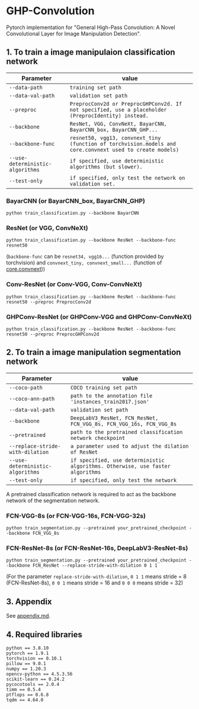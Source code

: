 # GHP-Convolution
Pytorch implementation for "General High-Pass Convolution: A Novel Convolutional Layer for Image Manipulation Detection".

## 1. To train a image manipulaion classification network
| Parameter                        | value                                                                              |
| -------------------------------- | ---------------------------------------------------------------------------------- |
| `--data-path`                    | `training set path`                                                                |
| `--data-val-path`                | `validation set path`                                                              |
| `--preproc`                      | `PreprocConv2d or PreprocGHPConv2d. If not specified, use a placeholder (PreprocIdentity) instead.`  |
| `--backbone`                     | `ResNet, VGG, ConvNeXt, BayarCNN, BayarCNN_box, BayarCNN_GHP...`                   |
| `--backbone-func`                | `resnet50, vgg13, convnext_tiny (function of torchvision.models and core.convnext used to create models)` |
| `--use-deterministic-algorithms` | `if specified, use deterministic algorithms (but slower).`                         |
| `--test-only`                    | `if specified, only test the network on validation set.`                           |
### BayarCNN (or BayarCNN_box, BayarCNN_GHP)
```
python train_classification.py --backbone BayarCNN
```
### ResNet (or VGG, ConvNeXt)
```
python train_classification.py --backbone ResNet --backbone-func resnet50
```
(`backbone-func` can be `resnet34, vgg16...` (function provided by torchvision) and `convnext_tiny, convnext_small...` (function of [core.convnext](core/convnext.py)))
### Conv-ResNet (or Conv-VGG, Conv-ConvNeXt)
```
python train_classification.py --backbone ResNet --backbone-func resnet50 --preproc PreprocConv2d
```
### GHPConv-ResNet (or GHPConv-VGG and GHPConv-ConvNeXt)
```
python train_classification.py --backbone ResNet --backbone-func resnet50 --preproc PreprocGHPConv2d
```

## 2. To train a image manipulation segmentation network
| Parameter                        | value                                                                              |
| -------------------------------- | ---------------------------------------------------------------------------------- |
| `--coco-path`                    | `COCO training set path`                                                           |
| `--coco-ann-path`                | `path to the annotation file 'instances_train2017.json'`                           |
| `--data-val-path`                | `validation set path`                                                              |
| `--backbone`                     | `DeepLabV3_ResNet, FCN_ResNet, FCN_VGG_8s, FCN_VGG_16s, FCN_VGG_8s`                |
| `--pretrained`                   | `path to the pretrained classification network checkpoint`                         |
| `--replace-stride-with-dilation` | `a parameter used to adjust the dilation of ResNet`                                |
| `--use-deterministic-algorithms` | `if specified, use deterministic algorithms. Otherwise, use faster algorithms`     |
| `--test-only`                    | `if specified, only test the network`                                              |

A pretrained classification network is required to act as the backbone network of the segmentation network.
### FCN-VGG-8s (or FCN-VGG-16s, FCN-VGG-32s)
```
python train_segmentation.py --pretrained your_pretrained_checkpoint --backbone FCN_VGG_8s
```
### FCN-ResNet-8s (or FCN-ResNet-16s, DeepLabV3-ResNet-8s)
```
python train_segmentation.py --pretrained your_pretrained_checkpoint --backbone FCN_ResNet --replace-stride-with-dilation 0 1 1
```
(For the parameter `replace-stride-with-dilation`, `0 1 1` means stride = 8 (FCN-ResNet-8s), `0 0 1` means stride = 16 and `0 0 0` means stride = 32)

## 3. Appendix
 See [appendix.md](appendix.md).
 
## 4. Required libraries 
`python == 3.8.10`  
`pytorch == 1.9.1`  
`torchvision == 0.10.1`  
`pillow == 9.0.1`  
`numpy == 1.20.3`  
`opencv-python == 4.5.3.56`  
`scikit-learn == 0.24.2`  
`pycocotools == 2.0.4`  
`timm == 0.5.4`  
`ptflops == 0.6.8`  
`tqdm == 4.64.0`  
